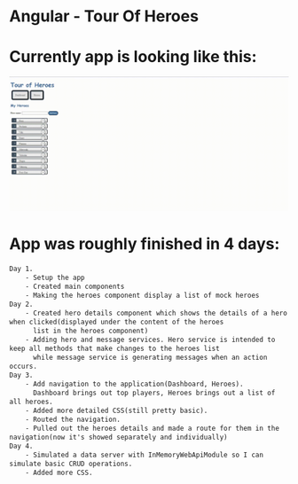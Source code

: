 # Angular - Tour Of Heroes 
# Currently app is looking like this:
![Application GIF](TourOfHeroesGif.gif)
# App was roughly finished in 4 days:
    Day 1. 
        - Setup the app
        - Created main components
        - Making the heroes component display a list of mock heroes
    Day 2.
        - Created hero details component which shows the details of a hero when clicked(displayed under the content of the heroes 
          list in the heroes component)
        - Adding hero and message services. Hero service is intended to keep all methods that make changes to the heroes list
          while message service is generating messages when an action occurs.
    Day 3.
        - Add navigation to the application(Dashboard, Heroes). 
          Dashboard brings out top players, Heroes brings out a list of all heroes. 
        - Added more detailed CSS(still pretty basic).
        - Routed the navigation.
        - Pulled out the heroes details and made a route for them in the navigation(now it's showed separately and individually)
    Day 4.
        - Simulated a data server with InMemoryWebApiModule so I can simulate basic CRUD operations.
        - Added more CSS.
